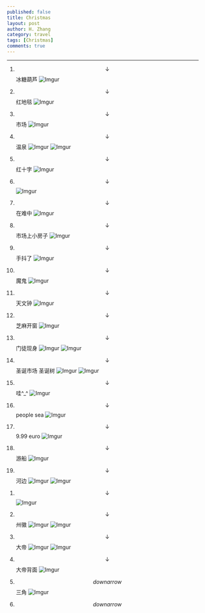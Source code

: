 ```yaml
---
published: false 
title: Christmas 
layout: post
author: H. Zhang
category: travel 
tags: [Christmas]
comments: true 
---
```


---

<!--more-->
1. $$\downarrow$$ 冰糖葫芦
![Imgur](http://i.imgur.com/MJajeQ4.jpg)
1. $$\downarrow$$ 红地毯
![Imgur](http://i.imgur.com/iaHmOzs.jpg)
2. $$\downarrow$$ 市场
![Imgur](http://i.imgur.com/IycBi57.jpg)

1. $$\downarrow$$ 温泉
![Imgur](http://i.imgur.com/IMpZZcU.jpg)
![Imgur](http://i.imgur.com/LEkLgZE.jpg)
2. $$\downarrow$$ 红十字
![Imgur](http://i.imgur.com/2s60wQ1.jpg)
3. $$\downarrow$$ 
![Imgur](http://i.imgur.com/xyPvf2N.jpg)
4. $$\downarrow$$ 在难中
![Imgur](http://i.imgur.com/H2m61nw.jpg)

1. $$\downarrow$$ 市场上小房子
![Imgur](http://i.imgur.com/E043YgN.jpg)
2. $$\downarrow$$ 手抖了
![Imgur](http://i.imgur.com/AD8ByAE.jpg)
3. $$\downarrow$$ 魔鬼
![Imgur](http://i.imgur.com/JFGp2AA.jpg)
2. $$\downarrow$$ 天文钟
![Imgur](http://i.imgur.com/ymD079q.jpg)

2. $$\downarrow$$  芝麻开窗
![Imgur](http://i.imgur.com/lcHohDy.jpg)
3. $$\downarrow$$ 门徒现身
![Imgur](http://i.imgur.com/cEr5hJ0.jpg)
![Imgur](http://i.imgur.com/hbi9UK0.jpg)
4. $$\downarrow$$ 圣诞市场 圣诞树
![Imgur](http://i.imgur.com/RpeoEk6.jpg)
![Imgur](http://i.imgur.com/wgvZpfh.jpg)

5. $$\downarrow$$ 哇^_^
![Imgur](http://i.imgur.com/YEN7exi.jpg)
6. $$\downarrow$$ people sea
![Imgur](http://i.imgur.com/IwkYyCQ.jpg)
7. $$\downarrow$$ 9.99 euro
![Imgur](http://i.imgur.com/gB9IGgl.jpg)
8. $$\downarrow$$ 游船
![Imgur](http://i.imgur.com/DbQINAU.jpg)
9. $$\downarrow$$ 河边
![Imgur](http://i.imgur.com/iVIfadA.jpg)
![Imgur](http://i.imgur.com/4t6tFsM.jpg)
<!--20161224-->
1. $$\downarrow$$ 
![Imgur](http://i.imgur.com/cdMikgz.jpg)
<!--20161228-->
2. $$\downarrow$$ 州徽
![Imgur](http://i.imgur.com/M9TA32G.jpg)
![Imgur](http://i.imgur.com/J2qd5h9.jpg)
3. $$\downarrow$$ 大帝
![Imgur](http://i.imgur.com/po6w9u4.jpg?1)
![Imgur](http://i.imgur.com/nmy0TzW.jpg)
4. $$\downarrow$$ 大帝背面
![Imgur](http://i.imgur.com/3U4BlWs.jpg)

4. $$downarrow$$ 三角
![Imgur](http://i.imgur.com/OyYXMpk.jpg)
5. $$downarrow$$ 

<!-- video 
<iframe height=498 width=510 src="http://player.youku.com/embed/XMTY1MTI3NjMyNA==" frameborder=0 allowfullscreen></iframe>

<embed src="http://player.youku.com/player.php/Type/Folder/Fid/27690810/Ob/1/sid/XMTY1MTI3NjMyNA==/v.swf" quality="high" width="480" height="400" align="middle" allowScriptAccess="always" allowFullScreen="true" mode="transparent" type="application/x-shockwave-flash"></embed>

<video width="480" height="320" controls>
<source src="movie.mp4">
</video>
-->

<!-- insert audio
<audio src="http://sc.111ttt.com/up/mp3/314720/8F9F3E8438FE1581248E92B54A3C0AB5.mp3" controls="controls">
</audio>
-->

<!-- Insert pdf 
<iframe src="/pdf/mou.pdf" style="width:300px; height:100px;" frameborder="0"></iframe>
-->

<!-- insert pdf doc use google view
<iframe src="http://docs.google.com/gview?url=http://platinhom.github.io/pdf/mou.pdf&embedded=true" style="width:800px; height:1000px;" frameborder="0"></iframe>
-->
